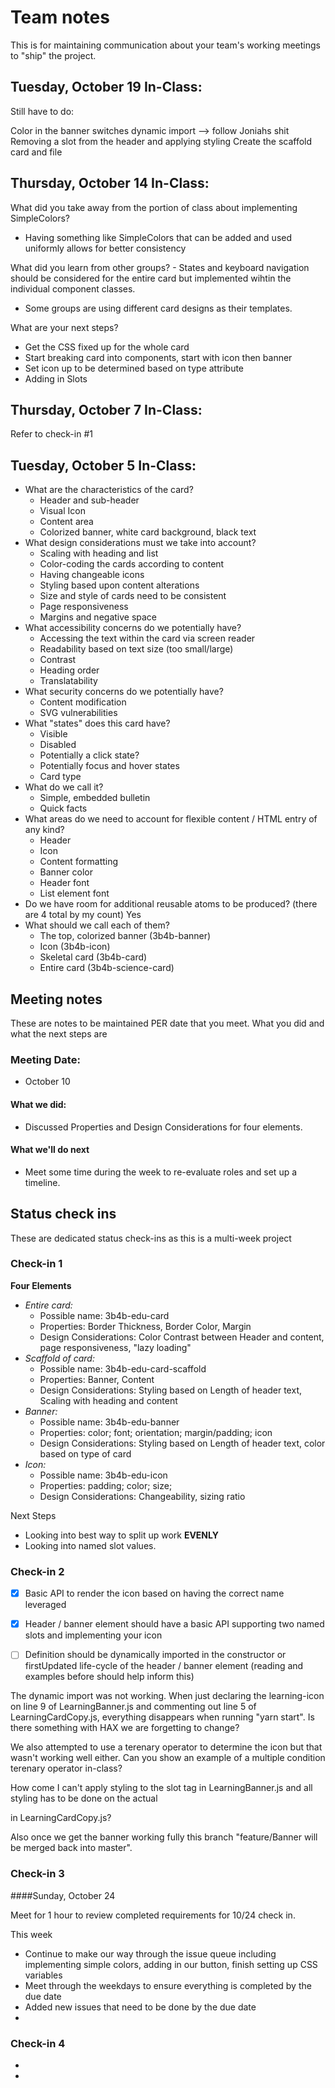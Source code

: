# Team notes
This is for maintaining communication about your team's working meetings to "ship" the project.


## Tuesday, October 19 In-Class:

Still have to do:

Color in the banner switches
dynamic import --> follow Joniahs shit
Removing a slot from the header and applying styling
Create the scaffold card and file



## Thursday, October 14 In-Class:
What did you take away from the portion of class about implementing SimpleColors?
  - Having something like SimpleColors that can be added and used uniformly allows for better consistency
 
What did you learn from other groups?
	- States and keyboard navigation should be considered for the entire card but implemented wihtin the individual component classes.
  - Some groups are using different card designs as their templates.

What are your next steps?
  - Get the CSS fixed up for the whole card
  - Start breaking card into components, start with icon then banner
  - Set icon up to be determined based on type attribute
  - Adding in Slots

## Thursday, October 7 In-Class:
Refer to check-in #1

## Tuesday, October 5 In-Class:
- What are the characteristics of the card?
    - Header and sub-header
    - Visual Icon
    - Content area
    - Colorized banner, white card background, black text
- What design considerations must we take into account?
    - Scaling with heading and list
    - Color-coding the cards according to content
    - Having changeable icons
    - Styling based upon content alterations
    - Size and style of cards need to be consistent
    - Page responsiveness
    - Margins and negative space
- What accessibility concerns do we potentially have?
    - Accessing the text within the card via screen reader
    - Readability based on text size (too small/large)
    - Contrast
    - Heading order
    - Translatability
- What security concerns do we potentially have?
    - Content modification
    - SVG vulnerabilities
- What "states" does this card have?
    - Visible
    - Disabled
    - Potentially a click state?
    - Potentially focus and hover states
    - Card type
- What do we call it?
    - Simple, embedded bulletin
    - Quick facts
- What areas do we need to account for flexible content / HTML entry of any kind?
    - Header
    - Icon
    - Content formatting
    - Banner color
    - Header font
    - List element font
- Do we have room for additional reusable atoms to be produced? (there are 4 total by my count)
    Yes
- What should we call each of them?
    - The top, colorized banner (3b4b-banner)
    - Icon (3b4b-icon)
    - Skeletal card (3b4b-card)
    - Entire card (3b4b-science-card)

## Meeting notes
These are notes to be maintained PER date that you meet. What you did and what the next steps are
### Meeting Date: 
- October 10

#### What we did: 
- Discussed Properties and Design Considerations for four elements.


#### What we'll do next
- Meet some time during the week to re-evaluate roles and set up a timeline.


## Status check ins
These are dedicated status check-ins as this is a multi-week project
### Check-in 1

**Four Elements**
- *Entire card:* 
  - Possible name: 3b4b-edu-card
  - Properties: Border Thickness, Border Color, Margin
  - Design Considerations: Color Contrast between Header and content, page responsiveness, "lazy loading"
- *Scaffold of card:* 
  - Possible name: 3b4b-edu-card-scaffold
  - Properties: Banner, Content
  - Design Considerations: Styling based on Length of header text, Scaling with heading and content
- *Banner:* 
  - Possible name: 3b4b-edu-banner
  - Properties: color; font; orientation; margin/padding; icon
  - Design Considerations: Styling based on Length of header text, color based on type of card
- *Icon:* 
  - Possible name: 3b4b-edu-icon
  - Properties: padding; color; size;
  - Design Considerations: Changeability, sizing ratio
  
Next Steps
  - Looking into best way to split up work **EVENLY**
  - Looking into named slot values.
  

### Check-in 2
- [x] Basic API to render the icon based on having the correct name leveraged
- [x] Header / banner element should have a basic API supporting two named slots and implementing your icon

- [ ] Definition should be dynamically imported in the constructor or firstUpdated life-cycle of the header / banner element (reading and examples before should help inform this)

The dynamic import was not working.  When just declaring the learning-icon on line 9 of LearningBanner.js and commenting out line 5 of LearningCardCopy.js, everything disappears when running "yarn start".  Is there something with HAX we are forgetting to change?

We also attempted to use a terenary operator to determine the icon but that wasn't working well either.  Can you show an example of a multiple condition terenary operator in-class?

How come I can't apply styling to the slot tag in LearningBanner.js and all styling has to be done on the actual <p> in LearningCardCopy.js?

Also once we get the banner working fully this branch "feature/Banner will be merged back into master".

### Check-in 3
####Sunday, October 24

Meet for 1 hour to review completed requirements for 10/24 check in. 

This week 
- Continue to make our way through the issue queue including implementing simple colors, adding in our button, finish setting up CSS variables 
- Meet through the weekdays to ensure everything is completed by the due date
- Added new issues that need to be done by the due date
- 
### Check-in 4
- 
- 
